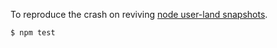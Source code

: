To reproduce the crash on reviving [node user-land snapshots](https://github.com/nodejs/node/pull/38905).

```bash
$ npm test
```

